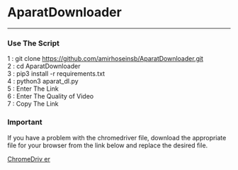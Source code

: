 # AparatDownloader
---
<tr>

### Use The Script

1 : git clone https://github.com/amirhoseinsb/AparatDownloader.git 
<br>
2 : cd AparatDownloader 
<br>
3 : pip3 install -r requirements.txt
<br>
4 : python3 aparat_dl.py
<br>
5 : Enter The Link
<br>
6 : Enter The Quality of Video
<br>
7 : Copy The Link
<br>

### Important

If you have a problem with the chromedriver file, download the appropriate file for your browser from the link below and replace the desired file.

<a href="https://chromedriver.chromium.org/downloads" target="_blank">ChromeDriv
er</a>


